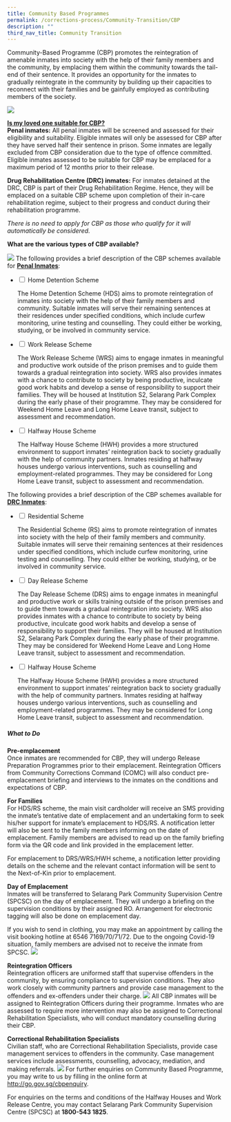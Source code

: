 ```yaml
---
title: Community Based Programmes
permalink: /corrections-process/Community-Transition/CBP
description: ""
third_nav_title: Community Transition
---
```


Community-Based Programme (CBP) promotes the reintegration of amenable inmates into society with the help of their family members and the community, by emplacing them within the community towards the tail-end of their sentence. It provides an opportunity for the inmates to gradually reintegrate in the community by building up their capacities to reconnect with their families and be gainfully employed as contributing members of the society.

![](/images/Rehabilitation/CBP%20Infographic.png)

<strong><u>Is my loved one suitable for CBP?</u></strong><br>
**Penal inmates:** All penal inmates will be screened and assessed for their eligibility and suitability. Eligible inmates will only be assessed for CBP after they have served half their sentence in prison. Some inmates are legally excluded from CBP consideration due to the type of offence committed. Eligible inmates assessed to be suitable for CBP may be emplaced for a maximum period of 12 months prior to their release.

**Drug Rehabilitation Centre (DRC) inmates:** For inmates detained at the DRC, CBP is part of their Drug Rehabilitation Regime. Hence, they will be emplaced on a suitable CBP scheme upon completion of their in-care rehabilitation regime, subject to their progress and conduct during their rehabilitation programme. 

*There is no need to apply for CBP as those who qualify for it will automatically be considered.*

**What are the various types of CBP available?**

![](/images/Rehabilitation/Types%20of%20CBP.png)
The following provides a brief description of the CBP schemes available for <Strong><u>Penal Inmates</u></Strong>:
<ul class="jekyllcodex_accordion">
  <li>
    <input type="checkbox" id="accordion1">
    <label for="accordion1">Home Detention Scheme</label>
    <div>
      <p>The Home Detention Scheme (HDS) aims to promote reintegration of inmates into society with the help of their family members and community. Suitable inmates will serve their remaining sentences at their residences under specified conditions, which include curfew monitoring, urine testing and counselling. They could either be working, studying, or be involved in community service.</p>
    </div>
	</li>  
  <li>
    <input type="checkbox" id="accordion2">
    <label for="accordion2">Work Release Scheme</label>
    <div>
      <p>The Work Release Scheme (WRS) aims to engage inmates in meaningful and productive work outside of the prison premises and to guide them towards a gradual reintegration into society. WRS also provides inmates with a chance to contribute to society by being productive, inculcate good work habits and develop a sense of responsibility to support their families. They will be housed at Institution S2, Selarang Park Complex during the early phase of their programme. They may be considered for Weekend Home Leave and Long Home Leave transit, subject to assessment and recommendation.</p>
    </div>
  </li>
	<li>
    <input type="checkbox" id="accordion3">
    <label for="accordion3">Halfway House Scheme</label>
    <div>
      <p>The Halfway House Scheme (HWH) provides a more structured environment to support inmates’ reintegration back to society gradually with the help of community partners. Inmates residing at halfway houses undergo various interventions, such as counselling and employment-related programmes. They may be considered for Long Home Leave transit, subject to assessment and recommendation.</p>
    </div>
  </li>
	</ul>
	
The following provides a brief description of the CBP schemes available for <Strong><u>DRC Inmates</u></Strong>:
<ul class="jekyllcodex_accordion">
  <li>
    <input type="checkbox" id="accordion4">
    <label for="accordion4">Residential Scheme</label>
    <div>
      <p>The Residential Scheme (RS) aims to promote reintegration of inmates into society with the help of their family members and community. Suitable inmates will serve their remaining sentences at their residences under specified conditions, which include curfew monitoring, urine testing and counselling. They could either be working, studying, or be involved in community service.</p>
    </div>
	</li>  
  <li>
    <input type="checkbox" id="accordion5">
    <label for="accordion5">Day Release Scheme</label>
    <div>
      <p>The Day Release Scheme (DRS) aims to engage inmates in meaningful and productive work or skills training outside of the prison premises and to guide them towards a gradual reintegration into society. WRS also provides inmates with a chance to contribute to society by being productive, inculcate good work habits and develop a sense of responsibility to support their families. They will be housed at Institution S2, Selarang Park Complex during the early phase of their programme. They may be considered for Weekend Home Leave and Long Home Leave transit, subject to assessment and recommendation.</p>
    </div>
  </li>
	<li>
    <input type="checkbox" id="accordion6">
    <label for="accordion6">Halfway House Scheme</label>
    <div>
      <p>The Halfway House Scheme (HWH) provides a more structured environment to support inmates’ reintegration back to society gradually with the help of community partners. Inmates residing at halfway houses undergo various interventions, such as counselling and employment-related programmes. They may be considered for Long Home Leave transit, subject to assessment and recommendation.</p>
    </div>
  </li>
	</ul>

##### What to Do
**Pre-emplacement**<br>
Once inmates are recommended for CBP, they will undergo Release Preparation Programmes prior to their emplacement. Reintegration Officers from Community Corrections Command (COMC) will also conduct pre-emplacement briefing and interviews to the inmates on the conditions and expectations of CBP.

**For Families** <br>
For HDS/RS scheme, the main visit cardholder will receive an SMS providing the inmate’s tentative date of emplacement and an undertaking form to seek his/her support for inmate’s emplacement to HDS/RS. A notification letter will also be sent to the family members informing on the date of emplacement. Family members are advised to read up on the family briefing form via the QR code and link provided in the emplacement letter.

For emplacement to DRS/WRS/HWH scheme, a notification letter providing details on the scheme and the relevant contact information will be sent to the Next-of-Kin prior to emplacement.

**Day of Emplacement**<br>
Inmates will be transferred to Selarang Park Community Supervision Centre (SPCSC) on the day of emplacement. They will undergo a briefing on the supervision conditions by their assigned RO. Arrangement for electronic tagging will also be done on emplacement day.

If you wish to send in clothing, you may make an appointment by calling the visit booking hotline at 6546 7169/70/71/72. Due to the ongoing Covid-19 situation, family members are advised not to receive the inmate from SPCSC. 
![](/images/Rehabilitation/Emplacement%20Day.png)

**Reintegration Officers** <br>
Reintegration officers are uniformed staff that supervise offenders in the community, by ensuring compliance to supervision conditions. They also work closely with community partners and provide case management to the offenders and ex-offenders under their charge. 
![](/images/Recruitment/RO.jpg)
All CBP inmates will be assigned to Reintegration Officers during their programme. Inmates who are assessed to require more intervention may also be assigned to Correctional Rehabilitation Specialists, who will conduct mandatory counselling during their CBP.

**Correctional Rehabilitation Specialists**<br>
Civilian staff, who are Correctional Rehabilitation Specialists, provide case management services to offenders in the community. Case management services include assessments, counselling, advocacy, mediation, and making referrals.
![](/images/stock-photos/75A_1109.jpg)
For further enquiries on Community Based Programme, you may write to us by filling in the online form at http://go.gov.sg/cbpenquiry.

For enquiries on the terms and conditions of the Halfway Houses and Work Release Centre, you may contact Selarang Park Community Supervision Centre (SPCSC) at **1800-543 1825**.